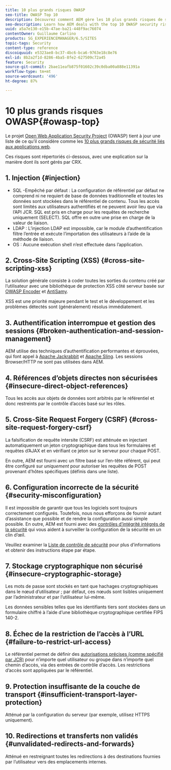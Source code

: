 ```yaml
---
title: 10 plus grands risques OWASP
seo-title: OWASP Top 10
description: Découvrez comment AEM gère les 10 plus grands risques de sécurité OWASP.
seo-description: Learn how AEM deals with the top 10 OWASP security risks.
uuid: a5a7e130-e15b-47ae-ba21-448f9ac76074
contentOwner: Guillaume Carlino
products: SG_EXPERIENCEMANAGER/6.5/SITES
topic-tags: Security
content-type: reference
discoiquuid: e5323ae8-bc37-4bc6-bca6-9763e18c8e76
exl-id: 8b2a2f1d-8286-4ba5-8fe2-627509c72a45
feature: Security
source-git-commit: 2bae11eafb875f01602c39c0dba00a888e11391a
workflow-type: tm+mt
source-wordcount: '496'
ht-degree: 87%

---
```


# 10 plus grands risques OWASP{#owasp-top}

Le projet [Open Web Application Security Project](https://www.owasp.org) (OWASP) tient à jour une liste de ce qu’il considère comme les [10 plus grands risques de sécurité liés aux applications web](https://www.owasp.org/index.php/OWASP_Top_Ten_Project).

Ces risques sont répertoriés ci-dessous, avec une explication sur la manière dont ils sont gérés par CRX.

## 1. Injection {#injection}

* SQL -Empêché par défaut : La configuration de référentiel par défaut ne comprend ni ne requiert de base de données traditionnelle et toutes les données sont stockées dans le référentiel de contenu. Tous les accès sont limités aux utilisateurs authentifiés et ne peuvent avoir lieu que via l’API JCR. SQL est pris en charge pour les requêtes de recherche uniquement (SELECT). SQL offre en outre une prise en charge de la valeur de liaison.
* LDAP : L’injection LDAP est impossible, car le module d’authentification filtre l’entrée et exécute l’importation des utilisateurs à l’aide de la méthode de liaison.
* OS : Aucune exécution shell n’est effectuée dans l’application.

## 2. Cross-Site Scripting (XSS) {#cross-site-scripting-xss}

La solution générale consiste à coder toutes les sorties du contenu créé par l’utilisateur avec une bibliothèque de protection XSS côté serveur basée sur [OWASP Encoder](https://www.owasp.org/index.php/OWASP_Java_Encoder_Project) et [AntiSamy](https://www.owasp.org/index.php/Category:OWASP_AntiSamy_Project).

XSS est une priorité majeure pendant le test et le développement et les problèmes détectés sont (généralement) résolus immédiatement.

## 3. Authentification interrompue et gestion des sessions {#broken-authentication-and-session-management}

AEM utilise des techniques d’authentification performantes et éprouvées, qui font appel à [Apache Jackrabbit](https://jackrabbit.apache.org/) et [Apache Sling](https://sling.apache.org/). Les sessions Browser/HTTP ne sont pas utilisées dans AEM.

## 4. Références d’objets directes non sécurisées {#insecure-direct-object-references}

Tous les accès aux objets de données sont arbitrés par le référentiel et donc restreints par le contrôle d’accès basé sur les rôles.

## 5. Cross-Site Request Forgery (CSRF) {#cross-site-request-forgery-csrf}

La falsification de requête intersite (CSRF) est atténuée en injectant automatiquement un jeton cryptographique dans tous les formulaires et requêtes d’AJAX et en vérifiant ce jeton sur le serveur pour chaque POST.

En outre, AEM est fourni avec un filtre basé sur l’en-tête référent, qui peut être configuré sur *uniquement* pour autoriser les requêtes de POST provenant d’hôtes spécifiques (définis dans une liste).

## 6. Configuration incorrecte de la sécurité {#security-misconfiguration}

Il est impossible de garantir que tous les logiciels sont toujours correctement configurés. Toutefois, nous nous efforçons de fournir autant d’assistance que possible et de rendre la configuration aussi simple possible. En outre, AEM est fourni avec des [contrôles d’intégrité intégrés de la sécurité](/help/sites-administering/operations-dashboard.md) qui vous aident à surveiller la configuration de la sécurité en un clin d’œil.

Veuillez examiner la [Liste de contrôle de sécurité](/help/sites-administering/security-checklist.md) pour plus d’informations et obtenir des instructions étape par étape.

## 7. Stockage cryptographique non sécurisé {#insecure-cryptographic-storage}

Les mots de passe sont stockés en tant que hachages cryptographiques dans le nœud d’utilisateur ; par défaut, ces nœuds sont lisibles uniquement par l’administrateur et par l’utilisateur lui-même.

Les données sensibles telles que les identifiants tiers sont stockées dans un formulaire chiffré à l’aide d’une bibliothèque cryptographique certifiée FIPS 140-2.

## 8. Échec de la restriction de l’accès à l’URL {#failure-to-restrict-url-access}

Le référentiel permet de définir des [autorisations précises (comme spécifié par JCR)](https://www.adobe.io/experience-manager/reference-materials/spec/jcr/2.0/16_Access_Control_Management.html) pour n’importe quel utilisateur ou groupe dans n’importe quel chemin d’accès, via des entrées de contrôle d’accès. Les restrictions d’accès sont appliquées par le référentiel.

## 9. Protection insuffisante de la couche de transport {#insufficient-transport-layer-protection}

Atténué par la configuration du serveur (par exemple, utilisez HTTPS uniquement).

## 10. Redirections et transferts non validés {#unvalidated-redirects-and-forwards}

Atténué en restreignant toutes les redirections à des destinations fournies par l’utilisateur vers des emplacements internes.
